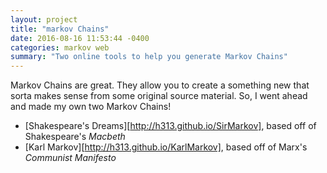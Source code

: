 ```yaml
---
layout: project
title: "markov Chains"
date: 2016-08-16 11:53:44 -0400
categories: markov web
summary: "Two online tools to help you generate Markov Chains"
---
```


Markov Chains are great. They allow you to create a something new that sorta
makes sense from some original source material. So, I went ahead and made my own
two Markov Chains!

* [Shakespeare's Dreams][http://h313.github.io/SirMarkov], based off of Shakespeare's
*Macbeth*
* [Karl Markov][http://h313.github.io/KarlMarkov], based off of Marx's *Communist Manifesto*
